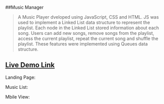 ##Music Manager

> A Music Player dveloped using JavaScript, CSS and HTML. JS was used to implement a Linked List data structure to represent the playlist. Each node in the Linked List stored information about each song. Users can add new songs, remove songs from the playlist, access the current playlist, repeat the current song and shuffle the playlist. These features were implemented using Queues data structure.

## [Live Demo Link](https://soph-iee.github.io/Virtual-Music-Playlist/)

Landing Page:

Music List:

Mbile View:
